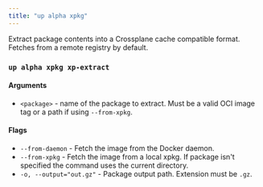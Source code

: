 ```yaml
---
title: "up alpha xpkg"
---
```


Extract package contents into a Crossplane cache compatible format. Fetches from a remote registry by default.

### `up alpha xpkg xp-extract`


#### Arguments
* `<package>` - name of the package to extract. Must be a valid OCI image tag or a path if using `--from-xpkg`.

#### Flags
* `--from-daemon` - Fetch the image from the Docker daemon.
* `--from-xpkg` - Fetch the image from a local xpkg. If package isn't specified the command uses the current directory.
* `-o, --output="out.gz"` - Package output path. Extension must be `.gz`.